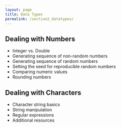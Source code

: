 ```yaml
---
layout: page
title: Data Types
permalink: /section2_datatypes/
---
```


## Dealing with Numbers
- Integer vs. Double
- Generating sequence of non-random numbers
- Generating sequence of random numbers
- Setting the seed for reproducible random numbers
- Comparing numeric values
- Rounding numbers

## Dealing with Characters
- Character string basics
- String manipulation
- Regular expressions
- Additional resources
